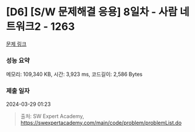 # [D6] [S/W 문제해결 응용] 8일차 - 사람 네트워크2 - 1263 

[문제 링크](https://swexpertacademy.com/main/code/problem/problemDetail.do?contestProbId=AV18P2B6Iu8CFAZN) 

### 성능 요약

메모리: 109,340 KB, 시간: 3,923 ms, 코드길이: 2,586 Bytes

### 제출 일자

2024-03-29 01:23



> 출처: SW Expert Academy, https://swexpertacademy.com/main/code/problem/problemList.do